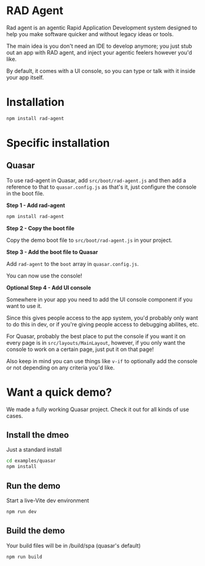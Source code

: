 # RAD Agent
Rad agent is an agentic Rapid Application Development system designed to help you make software quicker and without legacy ideas or tools.

The main idea is you don't need an IDE to develop anymore; you just stub out an app with RAD agent, and inject your agentic feelers however you'd like.

By default, it comes with a UI console, so you can type or talk with it inside your app itself.

# Installation

```bash
npm install rad-agent
```


# Specific installation

## Quasar

To use rad-agent in Quasar, add `src/boot/rad-agent.js` and then add a reference to that to `quasar.config.js` as that's it, just configure the console in the boot file.

**Step 1 - Add rad-agent**

```bash
npm install rad-agent
```

**Step 2 - Copy the boot file**

Copy the demo boot file to `src/boot/rad-agent.js` in your project.

**Step 3 - Add the boot file to Quasar**

Add `rad-agent` to the `boot` array in  `quasar.config.js`.

You can now use the console!

**Optional Step 4 - Add UI console**

Somewhere in your app you need to add the UI console component if you want to use it.

Since this gives people access to the app system, you'd probably only want to do this in dev, or if you're giving people access to debugging abilites, etc.

For Quasar, probably the best place to put the console if you want it on every page is in `src/layouts/MainLayout`, however, if you only
want the console to work on a certain page, just put it on that page!

Also keep in mind you can use things like `v-if` to optionally add the console or not depending on any criteria you'd like.

# Want a quick demo?

We made a fully working Quasar project. Check it out for all kinds of use cases.

## Install the dmeo

Just a standard install
```bash
cd examples/quasar
npm install
```
## Run the demo

Start a live-Vite dev environment
```bash
npm run dev
```
## Build the demo
Your build files will be in /build/spa (quasar's default)
```bash
npm run build
```